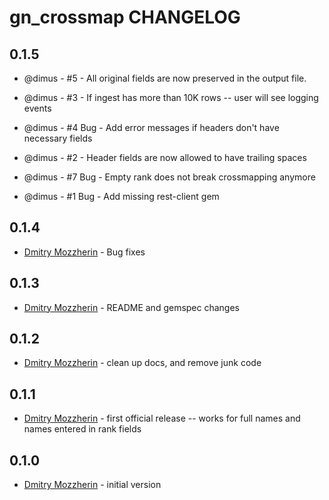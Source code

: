gn_crossmap CHANGELOG
=====================

0.1.5
-----

* @dimus - #5 - All original fields are now preserved in the output file.

* @dimus - #3 - If ingest has more than 10K rows -- user will see logging events

* @dimus - #4 Bug - Add error messages if headers don't have necessary fields

* @dimus - #2 - Header fields are now allowed to have trailing spaces

* @dimus - #7 Bug - Empty rank does not break crossmapping anymore

* @dimus - #1 Bug - Add missing rest-client gem

0.1.4
-----
- [Dmitry Mozzherin][dimus] - Bug fixes

0.1.3
-----
- [Dmitry Mozzherin][dimus] - README and gemspec changes

0.1.2
-----
- [Dmitry Mozzherin][dimus] - clean up docs, and remove junk code

0.1.1
-----
- [Dmitry Mozzherin][dimus] - first official release -- works for full names
                              and names entered in rank fields

0.1.0
-----
- [Dmitry Mozzherin][dimus] - initial version

[dimus]: https://github.com/dimus
